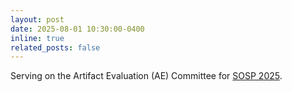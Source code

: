 ```yaml
---
layout: post
date: 2025-08-01 10:30:00-0400
inline: true
related_posts: false
---
```


Serving on the Artifact Evaluation (AE) Committee for [SOSP 2025](https://sigops.org/s/conferences/sosp/2025/).